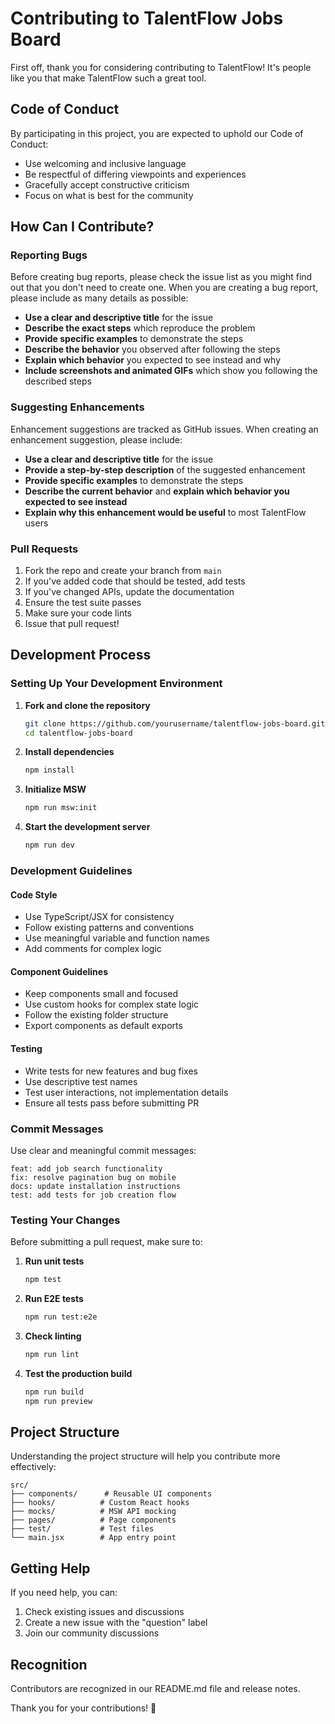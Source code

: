 # Contributing to TalentFlow Jobs Board

First off, thank you for considering contributing to TalentFlow! It's people like you that make TalentFlow such a great tool.

## Code of Conduct

By participating in this project, you are expected to uphold our Code of Conduct:

- Use welcoming and inclusive language
- Be respectful of differing viewpoints and experiences
- Gracefully accept constructive criticism
- Focus on what is best for the community

## How Can I Contribute?

### Reporting Bugs

Before creating bug reports, please check the issue list as you might find out that you don't need to create one. When you are creating a bug report, please include as many details as possible:

- **Use a clear and descriptive title** for the issue
- **Describe the exact steps** which reproduce the problem
- **Provide specific examples** to demonstrate the steps
- **Describe the behavior** you observed after following the steps
- **Explain which behavior** you expected to see instead and why
- **Include screenshots and animated GIFs** which show you following the described steps

### Suggesting Enhancements

Enhancement suggestions are tracked as GitHub issues. When creating an enhancement suggestion, please include:

- **Use a clear and descriptive title** for the issue
- **Provide a step-by-step description** of the suggested enhancement
- **Provide specific examples** to demonstrate the steps
- **Describe the current behavior** and **explain which behavior you expected to see instead**
- **Explain why this enhancement would be useful** to most TalentFlow users

### Pull Requests

1. Fork the repo and create your branch from `main`
2. If you've added code that should be tested, add tests
3. If you've changed APIs, update the documentation
4. Ensure the test suite passes
5. Make sure your code lints
6. Issue that pull request!

## Development Process

### Setting Up Your Development Environment

1. **Fork and clone the repository**

   ```bash
   git clone https://github.com/yourusername/talentflow-jobs-board.git
   cd talentflow-jobs-board
   ```

2. **Install dependencies**

   ```bash
   npm install
   ```

3. **Initialize MSW**

   ```bash
   npm run msw:init
   ```

4. **Start the development server**
   ```bash
   npm run dev
   ```

### Development Guidelines

#### Code Style

- Use TypeScript/JSX for consistency
- Follow existing patterns and conventions
- Use meaningful variable and function names
- Add comments for complex logic

#### Component Guidelines

- Keep components small and focused
- Use custom hooks for complex state logic
- Follow the existing folder structure
- Export components as default exports

#### Testing

- Write tests for new features and bug fixes
- Use descriptive test names
- Test user interactions, not implementation details
- Ensure all tests pass before submitting PR

### Commit Messages

Use clear and meaningful commit messages:

```
feat: add job search functionality
fix: resolve pagination bug on mobile
docs: update installation instructions
test: add tests for job creation flow
```

### Testing Your Changes

Before submitting a pull request, make sure to:

1. **Run unit tests**

   ```bash
   npm test
   ```

2. **Run E2E tests**

   ```bash
   npm run test:e2e
   ```

3. **Check linting**

   ```bash
   npm run lint
   ```

4. **Test the production build**
   ```bash
   npm run build
   npm run preview
   ```

## Project Structure

Understanding the project structure will help you contribute more effectively:

```
src/
├── components/      # Reusable UI components
├── hooks/          # Custom React hooks
├── mocks/          # MSW API mocking
├── pages/          # Page components
├── test/           # Test files
└── main.jsx        # App entry point
```

## Getting Help

If you need help, you can:

1. Check existing issues and discussions
2. Create a new issue with the "question" label
3. Join our community discussions

## Recognition

Contributors are recognized in our README.md file and release notes.

Thank you for your contributions! 🙏

